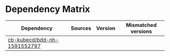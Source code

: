 # Dependency Matrix

Dependency | Sources | Version | Mismatched versions
---------- | ------- | ------- | -------------------
[cb-kubecd/bdd-nh-1591552797](https://github.com/cb-kubecd/bdd-nh-1591552797.git) |  | []() | 
